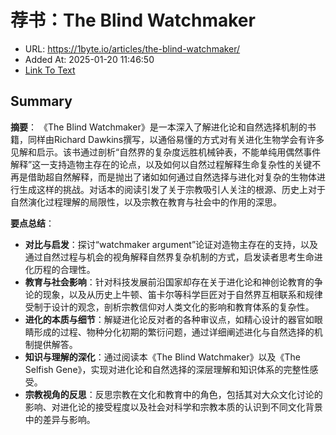 # 荐书：The Blind Watchmaker
- URL: https://1byte.io/articles/the-blind-watchmaker/
- Added At: 2025-01-20 11:46:50
- [Link To Text](2025-01-20-荐书：the-blind-watchmaker_raw.md)

## Summary
**摘要**：
《The Blind Watchmaker》是一本深入了解进化论和自然选择机制的书籍，同样由Richard Dawkins撰写，以通俗易懂的方式对有关进化生物学会有许多见解和启示。该书通过剖析“自然界的复杂度远胜机械钟表，不能单纯用偶然事件解释”这一支持造物主存在的论点，以及如何以自然过程解释生命复杂性的关键不再是借助超自然解释，而是抛出了诸如如何通过自然选择与进化对复杂的生物体进行生成这样的挑战。对话本的阅读引发了关于宗教吸引人关注的根源、历史上对于自然演化过程理解的局限性，以及宗教在教育与社会中的作用的深思。

**要点总结**：
- **对比与启发**：探讨“watchmaker argument”论证对造物主存在的支持，以及通过自然过程与机会的视角解释自然界复杂机制的方式，启发读者思考生命进化历程的合理性。
- **教育与社会影响**：针对科技发展前沿国家却存在关于进化论和神创论教育的争论的现象，以及从历史上牛顿、笛卡尔等科学巨匠对于自然界互相联系和规律受制于设计的观念，剖析宗教信仰对人类文化的影响和教育体系的复杂性。
- **进化的本质与细节**：解疑进化论反对者的各种审议点，如精心设计的器官如眼睛形成的过程、物种分化初期的繁衍问题，通过详细阐述进化与自然选择的机制提供解答。
- **知识与理解的深化**：通过阅读本《The Blind Watchmaker》以及《The Selfish Gene》，实现对进化论和自然选择的深层理解和知识体系的完整性感受。
- **宗教视角的反思**：反思宗教在文化和教育中的角色，包括其对大众文化讨论的影响、对进化论的接受程度以及社会对科学和宗教本质的认识到不同文化背景中的差异与影响。
